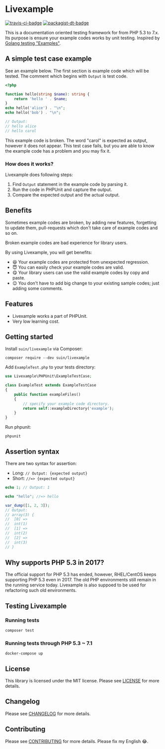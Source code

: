 # Livexample

[![travis-ci-badge]][travis-ci] [![packagist-dt-badge]][packagist]

This is a documentation oriented testing framework for from PHP 5.3 to 7.x. Its purpose is ensure your example codes works by unit testing. Inspired by [Golang testing "Examples"](https://golang.org/pkg/testing/#hdr-Examples).

## A simple test case example

See an example below. The first section is example code which will be tested. The comment which begins with `Output` is test code.

```php
<?php

function hello(string $name): string {
	return 'hello ' . $name;
}
echo hello('alice') . "\n";
echo hello('bob') . "\n";

// Output:
// hello alice
// hello carol
```

This example code is broken. The word "carol" is expected as output, however it does not appear. This test case fails, but you are able to know the example code has a problem and you may fix it.

### How does it works?

Livexample does following steps:

1. Find `Output` statement in the example code by parsing it.
2. Run the code in PHPUnit and capture the output.
3. Compare the expected output and the actual output.

## Benefits

Sometimes example codes are broken, by adding new features, forgetting to update them, pull-requests which don't take care of example codes and so on.

Broken example codes are bad experience for library users. 

By using Livexample, you will get benefits:

* 😆 Your example codes are protected from unexpected regression.
* 😇 You can easily check your example codes are valid.
* 😋 Your library users can use the valid example codes by copy and paste.
* 😉 You don't have to add big change to your existing sample codes; just adding some comments.

## Features

* Livexample works a part of PHPUnit.
* Very low learning cost.

## Getting started

Install `suin/livexample` via Composer:

```
composer require --dev suin/livexample
```

Add `ExampleTest.php` to your tests directory:

```php
use Livexample\PHPUnit\ExampleTestCase;

class ExampleTest extends ExampleTestCase
{
    public function exampleFiles()
    {
        // specify your example code directory.
        return self::exampleDirectory('example');
    }
}
```

Run phpunit:

```
phpunit
```

## Assertion syntax

There are two syntax for assertion:

* Long: `// Output: {expected output}`
* Short: `//=> {expected output}`

```php
echo 1; // Output: 1
```

```php
echo "hello"; //=> hello
```

```php
var_dump([1, 2, 3]);
// Output:
// array(3) {
// 	[0] =>
// 	int(1)
// 	[1] =>
// 	int(2)
// 	[2] =>
// 	int(3)
// }
```

## Why supports PHP 5.3 in 2017?

The official support for PHP 5.3 has ended, however, RHEL/CentOS keeps supporting PHP 5.3 even in 2017. The old PHP environments still remain in the running service today. Livexample is also suppoed to be used for refactoring such old environments.

## Testing Livexample

### Running tests

``` bash
composer test
```

### Running tests through PHP 5.3 ~ 7.1

```
docker-compose up
```

## License

This library is licensed under the MIT license. Please see [LICENSE](LICENSE.md) for more details.

## Changelog

Please see [CHANGELOG](CHANGELOG.md) for more details.

## Contributing

Please see [CONTRIBUTING](.github/CONTRIBUTING.md) for more details.
Please fix my English 😂.

<!-- Badges -->
[travis-ci]: https://travis-ci.org/suin/livexample
[travis-ci-badge]: https://img.shields.io/travis/suin/livexample.svg?style=flat-square
[packagist]: https://packagist.org/packages/suin/livexample
[packagist-dt-badge]: https://img.shields.io/packagist/dt/suin/livexample.svg?style=flat-square
